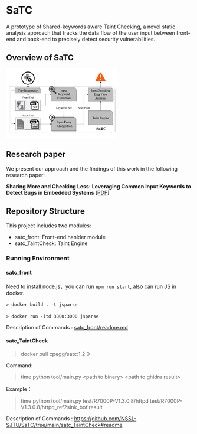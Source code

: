 # SaTC
A prototype of Shared-keywords aware Taint Checking, a novel static analysis approach that tracks the data flow of the user input between front-end and back-end to precisely detect security vulnerabilities. 

## Overview of SaTC

<img src="SaTC-arch.png" width="60%">

## Research paper

We present our approach and the findings of this work in the following research paper:

**Sharing More and Checking Less: Leveraging Common Input Keywords to Detect Bugs in Embedded Systems** 
[[PDF]](https://www.usenix.org/system/files/sec21fall-chen-libo.pdf)  

## Repository Structure

This project includes two modules:

- satc_front: Front-end hanlder module
- satc_TaintCheck: Taint Engine 

### Running Environment

#### satc_front
Need to install node.js，you can run `npm run start`, also can run JS in docker.
    
    > docker build . -t jsparse

    > docker run -itd 3000:3000 jsparse

Description of Commands :
[satc_front/readme.md](satc_front/readme.md)


#### satc_TaintCheck

> docker pull cpegg/satc:1.2.0

Command:
> time python tool/main.py \<path to binary> \<path to ghidra result>

Example：
> time python tool/main.py test/R7000P-V1.3.0.8/httpd test/R7000P-V1.3.0.8/httpd_ref2sink_bof.result

Description of Commands :
https://github.com/NSSL-SJTU/SaTC/tree/main/satc_TaintCheck#readme
